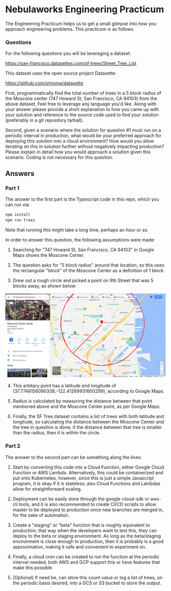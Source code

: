 # Nebulaworks Engineering Practicum

The Engineering Practicum helps us to get a small glimpse into how you approach engineering problems.
This practicum is as follows.

### Questions

For the following questions you will be leveraging a dataset:

https://san-francisco.datasettes.com/sf-trees/Street_Tree_List

This dataset uses the open source project Datasette:

https://github.com/simonw/datasette

First, programmatically find the total number of trees in a 5 block radius of the Moscone center
(747 Howard St, San Francisco, CA 94103) from the above dataset. Feel free to leverage any language
you'd like. Along with your answer please provide a short explanation to how you came up with
your solution and reference to the source code used to find your solution (preferably in a git
repository tarball).

Second, given a scenario where the solution for question #1 must run on a periodic interval in
production, what would be your preferred approach for deploying this solution into a cloud
environment? How would you allow iterating on this in solution further without negatively
impacting production? Please explain in detail how you would approach a solution given this
scenario. Coding is not necessary for this question.

## Answers

### Part 1

The answer to the first part is the Typescript code in this repo, which you can run via:

```bash
npm install
npm run trees
```

Note that running this might take a long time, perhaps an hour or so.

In order to answer this question, the following assumptions were made:

1) Searching for "747 Howard St, San Francisco, CA 94103" in Google Maps shows the Moscone Center.

2) The question asks for "5 block radius" around that location, so this uses the rectangular "block"
   of the Moscone Center as a definition of 1 block.
   
3) Drew out a rough circle and picked a point on 9th Street that was 5 blocks away, as shown below:

![747 Howard Street, circle with a radius of 5 blocks](./google_maps_Howard_circle_radius.png)

4) This arbitary point has a latitude and longitude of (37.7746156090338,-122.41269931600299),
   according to Google Maps.

5) Radius is calculated by measuring the distance between that point mentioned above and the
   Moscone Center point, as per Google Maps.

6) Finally, the SF Tree dataset contains a list of trees with both latitude and longitude, so
   calculating the distance between the Moscone Center and the tree in question is done; if the
   distance between that tree is smaller than the radius, then it is within the circle.

### Part 2

The answer to the second part can be something along the lines:

1) Start by converting this code into a Cloud Function, either Google Cloud Function or AWS
   Lambda. Alternatively, this could be containerized and put onto Kubernetes, however, since
   this is just a simple Javascript program, it is okay if it is stateless; also Cloud Functions
   and Lambdas allow for straightforward scaling.

2) Deployment can be easily done through the google-cloud-sdk or aws-cli tools, and it is also
   recommended to create CI/CD scripts to allow master to be deployed to production once
   new branches are merged in, for the sake of automation.

3) Create a "staging" or "beta" function that is roughly equivalent to production; that way
   when the developers want to test this, they can deploy to the beta or staging environment.
   As long as the beta/staging environment is close enough to production, then it is probably
   is a good approximation, making it safe and convenient to experiment on.

4) Finally, a cloud cron can be created to run the function at the periodic interval needed;
   both AWS and GCP support this or have features that make this possible.

5) (Optional) If need be, can store this count value or log a list of trees, on the periodic
   basis desired, into a GCS or S3 bucket to store the output.